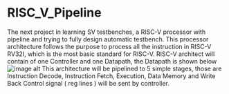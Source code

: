 # RISC_V_Pipeline
The next project in learning SV testbenches, a RISC-V processor with pipeline and trying to fully design automatic testbench.
This processor architecture follows the purpose to process all the instruction in RISC-V RV32I, which is the most basic standard for RISC-V.
RISC-V architect will contain of one Controller and one Datapath, the Datapath is shown below 
![image alt](https://github.com/XXBach/FIFO/blob/main/RISC_V_Datapath.png)
This architecture will be pipelined to 5 simple stages, those are Instruction Decode, Instruction Fetch, Execution, Data Memory and Write Back
Control signal ( reg lines ) will be sent by controller.
